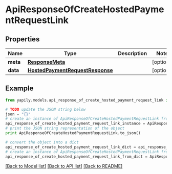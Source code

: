 # ApiResponseOfCreateHostedPaymentRequestLink


## Properties
Name | Type | Description | Notes
------------ | ------------- | ------------- | -------------
**meta** | [**ResponseMeta**](ResponseMeta.md) |  | [optional] 
**data** | [**HostedPaymentRequestResponse**](HostedPaymentRequestResponse.md) |  | [optional] 

## Example

```python
from yapily.models.api_response_of_create_hosted_payment_request_link import ApiResponseOfCreateHostedPaymentRequestLink

# TODO update the JSON string below
json = "{}"
# create an instance of ApiResponseOfCreateHostedPaymentRequestLink from a JSON string
api_response_of_create_hosted_payment_request_link_instance = ApiResponseOfCreateHostedPaymentRequestLink.from_json(json)
# print the JSON string representation of the object
print ApiResponseOfCreateHostedPaymentRequestLink.to_json()

# convert the object into a dict
api_response_of_create_hosted_payment_request_link_dict = api_response_of_create_hosted_payment_request_link_instance.to_dict()
# create an instance of ApiResponseOfCreateHostedPaymentRequestLink from a dict
api_response_of_create_hosted_payment_request_link_from_dict = ApiResponseOfCreateHostedPaymentRequestLink.from_dict(api_response_of_create_hosted_payment_request_link_dict)
```
[[Back to Model list]](../README.md#documentation-for-models) [[Back to API list]](../README.md#documentation-for-api-endpoints) [[Back to README]](../README.md)


